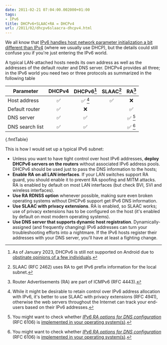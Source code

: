 ```yaml
---
date: 2011-02-21 07:04:00.002000+01:00
tags:
- IPv6
title: DHCPv6+SLAAC+RA = DHCPv4
url: /2011/02/dhcpv6slaacra-dhcpv4.html
---
```

We all know that [IPv6 handles host network parameter initialization a bit different than IPv4](/2010/06/ipv6-autoconfiguration-too-many-cooks.html) (where we usually use DHCP), but the details could still confuse you if you're just entering the IPv6 world.

A typical LAN-attached hosts needs its own address as well as the addresses of the default router and DNS server. DHCPv4 provides all three; in the IPv6 world you need two or three protocols as summarized in the following table
<!--more-->

| Parameter      | DHCPv4 | DHCPv6[^A] | SLAAC[^1] | RA[^2] |
| -------------- | :----: | :----: | :-------: | :----: |
| Host address   | ✅     | ✅ [^3]| ✅        | ❌      |
| Default router | ✅     | ❌      |           | ✅     |
| DNS server     | ✅     | ✅     |           | ✅ [^4]|
| DNS search list| ✅     | ✅     |           | ✅ [^4]| 
{.fmtTable}

[^A]: As of January 2023, DHCPv6 is still not supported on Android due to [obstinate opinions of a few individuals](/2021/10/dhcpv6-matters.html).
[^1]: SLAAC (RFC 2462) uses RA to get IPv6 prefix information for the local subnet.
[^2]: Router Advertisements (RA) are part of ICMPv6 (RFC 4443).
[^3]: While it might be desirable to retain control over IPv6 address allocation with IPv6, it's better to use SLAAC with privacy extensions (RFC 4941), otherwise the web servers throughout the Internet can track your end-users based on their IPv6 addresses.
[^4]: You might want to check whether [*IPv6 RA options for DNS configuration*](https://tools.ietf.org/html/rfc6106) (RFC 6106) is [implemented in your operating system(s)](https://en.wikipedia.org/wiki/Comparison_of_IPv6_support_in_operating_systems).

This is how I would set up a typical IPv6 subnet:

-   Unless you want to have tight control over host IPv6 addresses, **deploy DHCPv6 servers on the routers** without associated IPv6 address pools. DHCPv6 should be used just to pass the DNS information to the hosts;
-   **Enable RA on all LAN interfaces**. If your LAN switches support RA guard, you should enable it to prevent RA spoofing and MITM attacks. RA is enabled by default on most LAN interfaces (but check BVI, SVI and wireless interfaces).
-   **Use RA RDNSS option** whenever possible, making sure even broken operating systems without DHCPv6 support get IPv6 DNS information.
-   **Use SLAAC with privacy extensions**. RA is enabled, so SLAAC works; use of privacy extensions has to be configured on the host (it's enabled by default on most modern operating systems).
-   **Use DNS server that supports dynamic host registration**. Dynamically-assigned (and frequently changing) IPv6 addresses can turn your troubleshooting efforts into a nightmare. If the IPv6 hosts register their addresses with your DNS server, you'll have at least a fighting change.
